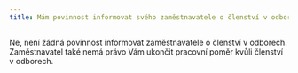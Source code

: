```yaml
---
title: Mám povinnost informovat svého zaměstnavatele o členství v odborech?
---
```

Ne, není žádná povinnost informovat zaměstnavatele o členství v odborech. Zaměstnavatel také nemá právo Vám ukončit pracovní poměr kvůli členství v odborech.
